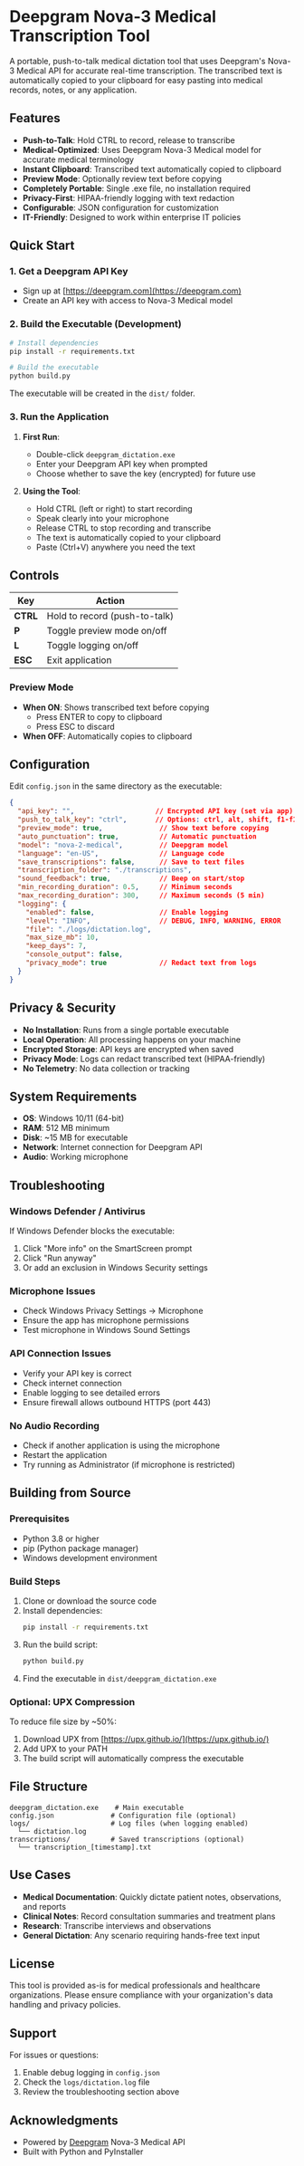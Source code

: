 # Deepgram Nova-3 Medical Transcription Tool

A portable, push-to-talk medical dictation tool that uses Deepgram's Nova-3 Medical API for accurate real-time transcription. The transcribed text is automatically copied to your clipboard for easy pasting into medical records, notes, or any application.

## Features

- **Push-to-Talk**: Hold CTRL to record, release to transcribe
- **Medical-Optimized**: Uses Deepgram Nova-3 Medical model for accurate medical terminology
- **Instant Clipboard**: Transcribed text automatically copied to clipboard
- **Preview Mode**: Optionally review text before copying
- **Completely Portable**: Single .exe file, no installation required
- **Privacy-First**: HIPAA-friendly logging with text redaction
- **Configurable**: JSON configuration for customization
- **IT-Friendly**: Designed to work within enterprise IT policies

## Quick Start

### 1. Get a Deepgram API Key
- Sign up at [https://deepgram.com](https://deepgram.com)
- Create an API key with access to Nova-3 Medical model

### 2. Build the Executable (Development)

```bash
# Install dependencies
pip install -r requirements.txt

# Build the executable
python build.py
```

The executable will be created in the `dist/` folder.

### 3. Run the Application

1. **First Run**:
   - Double-click `deepgram_dictation.exe`
   - Enter your Deepgram API key when prompted
   - Choose whether to save the key (encrypted) for future use

2. **Using the Tool**:
   - Hold CTRL (left or right) to start recording
   - Speak clearly into your microphone
   - Release CTRL to stop recording and transcribe
   - The text is automatically copied to your clipboard
   - Paste (Ctrl+V) anywhere you need the text

## Controls

| Key | Action |
|-----|--------|
| **CTRL** | Hold to record (push-to-talk) |
| **P** | Toggle preview mode on/off |
| **L** | Toggle logging on/off |
| **ESC** | Exit application |

### Preview Mode
- **When ON**: Shows transcribed text before copying
  - Press ENTER to copy to clipboard
  - Press ESC to discard
- **When OFF**: Automatically copies to clipboard

## Configuration

Edit `config.json` in the same directory as the executable:

```json
{
  "api_key": "",                    // Encrypted API key (set via app)
  "push_to_talk_key": "ctrl",       // Options: ctrl, alt, shift, f1-f12
  "preview_mode": true,              // Show text before copying
  "auto_punctuation": true,          // Automatic punctuation
  "model": "nova-2-medical",         // Deepgram model
  "language": "en-US",               // Language code
  "save_transcriptions": false,      // Save to text files
  "transcription_folder": "./transcriptions",
  "sound_feedback": true,            // Beep on start/stop
  "min_recording_duration": 0.5,     // Minimum seconds
  "max_recording_duration": 300,     // Maximum seconds (5 min)
  "logging": {
    "enabled": false,                // Enable logging
    "level": "INFO",                 // DEBUG, INFO, WARNING, ERROR
    "file": "./logs/dictation.log",
    "max_size_mb": 10,
    "keep_days": 7,
    "console_output": false,
    "privacy_mode": true             // Redact text from logs
  }
}
```

## Privacy & Security

- **No Installation**: Runs from a single portable executable
- **Local Operation**: All processing happens on your machine
- **Encrypted Storage**: API keys are encrypted when saved
- **Privacy Mode**: Logs can redact transcribed text (HIPAA-friendly)
- **No Telemetry**: No data collection or tracking

## System Requirements

- **OS**: Windows 10/11 (64-bit)
- **RAM**: 512 MB minimum
- **Disk**: ~15 MB for executable
- **Network**: Internet connection for Deepgram API
- **Audio**: Working microphone

## Troubleshooting

### Windows Defender / Antivirus
If Windows Defender blocks the executable:
1. Click "More info" on the SmartScreen prompt
2. Click "Run anyway"
3. Or add an exclusion in Windows Security settings

### Microphone Issues
- Check Windows Privacy Settings → Microphone
- Ensure the app has microphone permissions
- Test microphone in Windows Sound Settings

### API Connection Issues
- Verify your API key is correct
- Check internet connection
- Enable logging to see detailed errors
- Ensure firewall allows outbound HTTPS (port 443)

### No Audio Recording
- Check if another application is using the microphone
- Restart the application
- Try running as Administrator (if microphone is restricted)

## Building from Source

### Prerequisites
- Python 3.8 or higher
- pip (Python package manager)
- Windows development environment

### Build Steps

1. Clone or download the source code
2. Install dependencies:
   ```bash
   pip install -r requirements.txt
   ```
3. Run the build script:
   ```bash
   python build.py
   ```
4. Find the executable in `dist/deepgram_dictation.exe`

### Optional: UPX Compression
To reduce file size by ~50%:
1. Download UPX from [https://upx.github.io/](https://upx.github.io/)
2. Add UPX to your PATH
3. The build script will automatically compress the executable

## File Structure

```
deepgram_dictation.exe    # Main executable
config.json              # Configuration file (optional)
logs/                    # Log files (when logging enabled)
  └── dictation.log
transcriptions/          # Saved transcriptions (optional)
  └── transcription_[timestamp].txt
```

## Use Cases

- **Medical Documentation**: Quickly dictate patient notes, observations, and reports
- **Clinical Notes**: Record consultation summaries and treatment plans
- **Research**: Transcribe interviews and observations
- **General Dictation**: Any scenario requiring hands-free text input

## License

This tool is provided as-is for medical professionals and healthcare organizations. Please ensure compliance with your organization's data handling and privacy policies.

## Support

For issues or questions:
1. Enable debug logging in `config.json`
2. Check the `logs/dictation.log` file
3. Review the troubleshooting section above

## Acknowledgments

- Powered by [Deepgram](https://deepgram.com) Nova-3 Medical API
- Built with Python and PyInstaller
